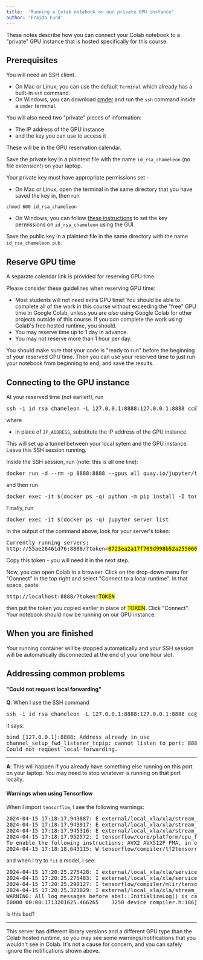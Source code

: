 ```yaml
---
title:  'Running a Colab notebook on our private GPU instance'
author: 'Fraida Fund'
---
```


These notes describe how you can connect your Colab notebook to a "private" GPU instance that is hosted specifically for this course.

## Prerequisites

You will need an SSH client.

* On Mac or Linux, you can use the default `Terminal` which already has a built-in `ssh` command.
* On Windows, you can download [cmder](https://cmder.app/) and run the `ssh` command inside a `cmder` terminal.

You will also need two "private" pieces of information:

* The IP address of the GPU instance
* and the key you can use to access it

These will be in the GPU reservation calendar. 

Save the private key in a plaintext file with the name `id_rsa_chameleon` (no file extension!) on your laptop.

Your private key must have appropriate permissions set - 

* On Mac or Linux, open the terminal in the same directory that you have saved the key in, then run

```
chmod 600 id_rsa_chameleon
```

* On Windows, you can follow [these instructions](https://superuser.com/a/1296046) to set the key permissions on `id_rsa_chameleon` using the GUI.

Save the public key in a plaintext file in the same directory with the name `id_rsa_chameleon.pub`.

## Reserve GPU time

A separate calendar link is provided for reserving GPU time.

Please consider these guidelines when reserving GPU time:

* Most students will not need extra GPU time! You should be able to complete all of the work in this course without exceeding the "free" GPU time in Google Colab, unless you are *also* using Google Colab for other projects outside of this course. If you *can* complete the work using Colab's free hosted runtime, you should.
* You may reserve time up to 1 day in advance.
* You may not reserve more than 1 hour per day.

You should make sure that your code is "ready to run" before the beginning of your reserved GPU time. Then you can use your reserved time to just run your notebook from beginning to end, and save the results.

## Connecting to the GPU instance

At your reserved time (not earlier!), run


<pre>
ssh -i id_rsa_chameleon -L 127.0.0.1:8888:127.0.0.1:8888 cc@<mark>IP_ADDRESS</mark>
</pre>

where 

* in place of `IP_ADDRESS`, substitute the IP address of the GPU instance.

This will set up a tunnel between your local sytem and the GPU instance. Leave this SSH session running.

Inside the SSH session, run (note: this is all one line):

<pre>
docker run -d --rm -p 8888:8888 --gpus all quay.io/jupyter/tensorflow-notebook:cuda-tensorflow-2.16.1
</pre>

and then run

<pre>
docker exec -it $(docker ps -q) python -m pip install -I torch==2.4.1
</pre>

Finally, run

<pre>
docker exec -it $(docker ps -q) jupyter server list 
</pre>

In the output of the command above, look for your server's token:

<pre>
Currently running servers:
http://55ae26461d76:8888/?token=<mark>0723ea2a17f709d998b52a255066845f00b625814259cfe6</mark> :: /home/jovyan
</pre>

Copy this token - you will need it in the next step.

Now, you can open Colab in a browser. Click on the drop-down menu for "Connect" in the top right and select "Connect to a local runtime". In that space, paste

<pre>
http://localhost:8888/?token=<mark>TOKEN</mark>
</pre>

then put the token you copied earlier in place of <mark>TOKEN</mark>. Click "Connect". Your notebook should now be running on our GPU instance.

## When you are finished

Your running container will be stopped automatically and your SSH session will be automatically disconnected at the end of your one hour slot.
## Addressing common problems


#### "Could not request local forwarding"

**Q**: When I use the SSH command

<pre>
ssh -i id_rsa_chameleon -L 127.0.0.1:8888:127.0.0.1:8888 cc@IP_ADDRESS
</pre>

it says:

<pre>
bind [127.0.0.1]:8888: Address already in use
channel_setup_fwd_listener_tcpip: cannot listen to port: 8888
Could not request local forwarding.
</pre>

---

**A**: This will happen if you already have something else running on this port on your laptop.  You may need to stop whatever is running on that port locally.



#### Warnings when using Tensorflow


When I import `tensorflow`, I see the following warnings:

<pre>
2024-04-15 17:18:17.943887: E external/local_xla/xla/stream_executor/cuda/cuda_dnn.cc:9261] Unable to register cuDNN factory: Attempting to register factory for plugin cuDNN when one has already been registered
2024-04-15 17:18:17.943917: E external/local_xla/xla/stream_executor/cuda/cuda_fft.cc:607] Unable to register cuFFT factory: Attempting to register factory for plugin cuFFT when one has already been registered
2024-04-15 17:18:17.945316: E external/local_xla/xla/stream_executor/cuda/cuda_blas.cc:1515] Unable to register cuBLAS factory: Attempting to register factory for plugin cuBLAS when one has already been registered
2024-04-15 17:18:17.952572: I tensorflow/core/platform/cpu_feature_guard.cc:182] This TensorFlow binary is optimized to use available CPU instructions in performance-critical operations.
To enable the following instructions: AVX2 AVX512F FMA, in other operations, rebuild TensorFlow with the appropriate compiler flags.
2024-04-15 17:18:18.643115: W tensorflow/compiler/tf2tensorrt/utils/py_utils.cc:38] TF-TRT Warning: Could not find TensorRT
</pre>

and when I try to `fit` a model, I see:

<pre>
2024-04-15 17:20:25.275428: I external/local_xla/xla/service/service.cc:168] XLA service 0x7fe430337610 initialized for platform CUDA (this does not guarantee that XLA will be used). Devices:
2024-04-15 17:20:25.275483: I external/local_xla/xla/service/service.cc:176]   StreamExecutor device (0): Quadro RTX 6000, Compute Capability 7.5
2024-04-15 17:20:25.290127: I tensorflow/compiler/mlir/tensorflow/utils/dump_mlir_util.cc:269] disabling MLIR crash reproducer, set env var `MLIR_CRASH_REPRODUCER_DIRECTORY` to enable.
2024-04-15 17:20:25.323029: I external/local_xla/xla/stream_executor/cuda/cuda_dnn.cc:454] Loaded cuDNN version 8907
WARNING: All log messages before absl::InitializeLog() is called are written to STDERR
I0000 00:00:1713201625.466265    3250 device_compiler.h:186] Compiled cluster using XLA!  This line is logged at most once for the lifetime of the process.
</pre>

Is this bad?

---

This server has different library versions and a different GPU type than the Colab hosted runtime, so you may see some warnings/notifications that you wouldn't see in Colab. It's not a cause for concern, and you can safely ignore the notifications shown above.


<!--
crontab rules:
```
@hourly docker stop $(docker ps -a -q)
@hourly kill -9 $(ps -ef | grep sshd | grep pts | grep -v 'grep' | awk '{print $2}')
```

-->